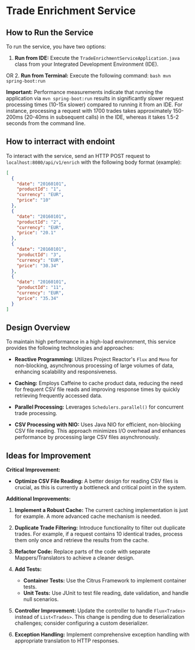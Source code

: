 # Trade Enrichment Service

## How to Run the Service

To run the service, you have two options:

1. **Run from IDE:** Execute the `TradeEnrichmentServiceApplication.java` class from your Integrated Development Environment (IDE).

OR
2. **Run from Terminal:** Execute the following command:
    ```bash
    mvn spring-boot:run
    ```

   **Important:** Performance measurements indicate that running the application via `mvn spring-boot:run` results in significantly slower request processing times (10-15x slower) compared to running it from an IDE. For instance, processing a request with 1700 trades takes approximately 150-200ms (20-40ms in subsequent calls) in the IDE, whereas it takes 1.5-2 seconds from the command line.

## How to interract with endoint

To interact with the service, send an HTTP POST request to `localhost:8080/api/v1/enrich` with the following body format (example):

```json
[
  {
    "date": "20160101",
    "productId": "1",
    "currency": "EUR",
    "price": "10"
  },
  {
    "date": "20160101",
    "productId": "2",
    "currency": "EUR",
    "price": "20.1"
  },
  {
    "date": "20160101",
    "productId": "3",
    "currency": "EUR",
    "price": "30.34"
  },
  {
    "date": "20160101",
    "productId": "11",
    "currency": "EUR",
    "price": "35.34"
  }
]
```

## Design Overview

To maintain high performance in a high-load environment, this service provides the following technologies and approaches:

- **Reactive Programming:** Utilizes Project Reactor's `Flux` and `Mono` for non-blocking, asynchronous processing of large volumes of data, enhancing scalability and responsiveness.

- **Caching:** Employs Caffeine to cache product data, reducing the need for frequent CSV file reads and improving response times by quickly retrieving frequently accessed data.

- **Parallel Processing:** Leverages `Schedulers.parallel()` for concurrent trade processing.

- **CSV Processing with NIO:** Uses Java NIO for efficient, non-blocking CSV file reading. This approach minimizes I/O overhead and enhances performance by processing large CSV files asynchronously.

## Ideas for Improvement

**Critical Improvement:**
- **Optimize CSV File Reading:** A better design for reading CSV files is crucial, as this is currently a bottleneck and critical point in the system.

**Additional Improvements:**

1. **Implement a Robust Cache:** The current caching implementation is just for example. A more advanced cache mechanism is needed.

2. **Duplicate Trade Filtering:** Introduce functionality to filter out duplicate trades. For example, if a request contains 10 identical trades, process them only once and retrieve the results from the cache.

3. **Refactor Code:** Replace parts of the code with separate Mappers/Translators to achieve a cleaner design.

4. **Add Tests:**
   - **Container Tests:** Use the Citrus Framework to implement container tests.
   - **Unit Tests:** Use JUnit to test file reading, date validation, and handle null scenarios.

5. **Controller Improvement:** Update the controller to handle `Flux<Trades>` instead of `List<Trades>`. This change is pending due to deserialization challenges; consider configuring a custom deserializer.

6. **Exception Handling:** Implement comprehensive exception handling with appropriate translation to HTTP responses.
